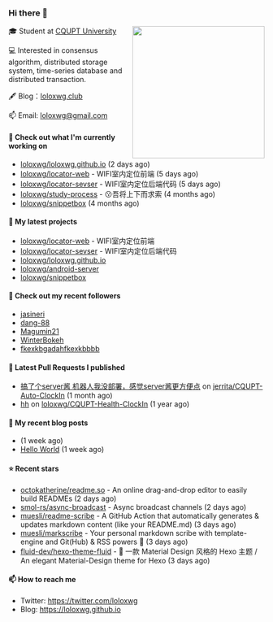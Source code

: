 ### Hi there 👋

<img align="right" src="https://raw.githubusercontent.com/muesli/muesli/master/assets/termenv.png" width="260">
 
🎓 Student at [CQUPT University](https://www.cqupt.edu.cn/)

💻 Interested in consensus algorithm, distributed storage system, time-series database and distributed transaction.

🖋 Blog：[loloxwg.club](https://loloxwg.club)



📫 Email: [loloxwg@gmail.com](mailto:loloxwg@gmail.com)



#### 👷 Check out what I'm currently working on

- [loloxwg/loloxwg.github.io](https://github.com/loloxwg/loloxwg.github.io) (2 days ago)
- [loloxwg/locator-web](https://github.com/loloxwg/locator-web) - WIFI室内定位前端 (5 days ago)
- [loloxwg/locator-sevser](https://github.com/loloxwg/locator-sevser) - WIFI室内定位后端代码 (5 days ago)
- [loloxwg/study-process](https://github.com/loloxwg/study-process) - :kissing:吾将上下而求索 (4 months ago)
- [loloxwg/snippetbox](https://github.com/loloxwg/snippetbox) (4 months ago)

#### 🌱 My latest projects

- [loloxwg/locator-web](https://github.com/loloxwg/locator-web) - WIFI室内定位前端
- [loloxwg/locator-sevser](https://github.com/loloxwg/locator-sevser) - WIFI室内定位后端代码
- [loloxwg/loloxwg.github.io](https://github.com/loloxwg/loloxwg.github.io)
- [loloxwg/android-server](https://github.com/loloxwg/android-server)
- [loloxwg/snippetbox](https://github.com/loloxwg/snippetbox)

#### 👯 Check out my recent followers

- [jasineri](https://github.com/jasineri)
- [dang-88](https://github.com/dang-88)
- [Magumin21](https://github.com/Magumin21)
- [WinterBokeh](https://github.com/WinterBokeh)
- [fkexkbgadahfkexkbbbb](https://github.com/fkexkbgadahfkexkbbbb)

#### 🔨 Latest Pull Requests I published

- [搞了个server酱 机器人我没部署，感觉server酱更方便点](https://github.com/jerrita/CQUPT-Auto-ClockIn/pull/2) on [jerrita/CQUPT-Auto-ClockIn](https://github.com/jerrita/CQUPT-Auto-ClockIn) (1 month ago)
- [hh](https://github.com/loloxwg/CQUPT-Health-ClockIn/pull/1) on [loloxwg/CQUPT-Health-ClockIn](https://github.com/loloxwg/CQUPT-Health-ClockIn) (1 year ago)

#### 📜 My recent blog posts

- [](http://example.com/2022/02/21/%E6%9C%AA%E5%91%BD%E5%90%8D/) (1 week ago)
- [Hello World](http://example.com/2022/02/21/hello-world/) (1 week ago)

#### ⭐ Recent stars

- [octokatherine/readme.so](https://github.com/octokatherine/readme.so) - An online drag-and-drop editor to easily build READMEs (2 days ago)
- [smol-rs/async-broadcast](https://github.com/smol-rs/async-broadcast) - Async broadcast channels (2 days ago)
- [muesli/readme-scribe](https://github.com/muesli/readme-scribe) - A GitHub Action that automatically generates &amp; updates markdown content (like your README.md) (3 days ago)
- [muesli/markscribe](https://github.com/muesli/markscribe) - Your personal markdown scribe with template-engine and Git(Hub) &amp; RSS powers 📜 (3 days ago)
- [fluid-dev/hexo-theme-fluid](https://github.com/fluid-dev/hexo-theme-fluid) - :ocean: 一款 Material Design 风格的 Hexo 主题 / An elegant Material-Design theme for Hexo (3 days ago)

#### 📫 How to reach me

- Twitter: https://twitter.com/loloxwg
- Blog: https://loloxwg.github.io

